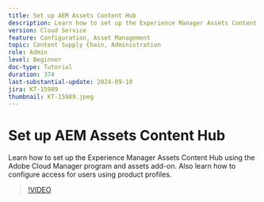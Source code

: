 ```yaml
---
title: Set up AEM Assets Content Hub
description: Learn how to set up the Experience Manager Assets Content Hub using the Adobe Cloud Manager program and assets add-on. Also learn how to configure access for users using product profiles.
version: Cloud Service
feature: Configuration, Asset Management
topic: Content Supply Chain, Administration
role: Admin
level: Beginner
doc-type: Tutorial
duration: 374
last-substantial-update: 2024-09-10
jira: KT-15989
thumbnail: KT-15989.jpeg
---
```


# Set up AEM Assets Content Hub

Learn how to set up the Experience Manager Assets Content Hub using the Adobe Cloud Manager program and assets add-on. Also learn how to configure access for users using product profiles.

>[!VIDEO](https://video.tv.adobe.com/v/3433513/?learn=on)

